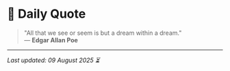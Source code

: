 # 📜 Daily Quote

> "All that we see or seem is but a dream within a dream."  
> — **Edgar Allan Poe**

---

_Last updated: 09 August 2025 ⏳_
